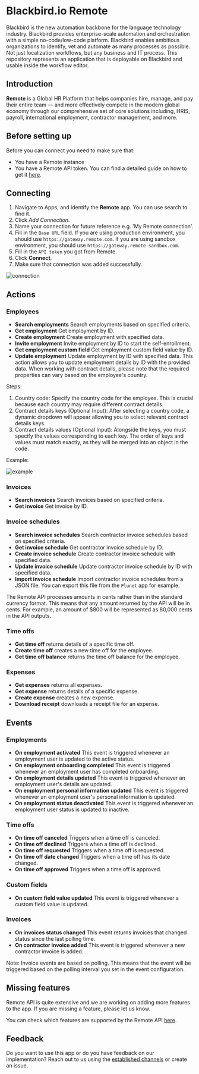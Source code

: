 # Blackbird.io Remote

Blackbird is the new automation backbone for the language technology industry. Blackbird provides enterprise-scale automation and orchestration with a simple no-code/low-code platform. Blackbird enables ambitious organizations to identify, vet and automate as many processes as possible. Not just localization workflows, but any business and IT process. This repository represents an application that is deployable on Blackbird and usable inside the workflow editor.

## Introduction

<!-- begin docs -->

**Remote** is a Global HR Platform that helps companies hire, manage, and pay their entire team — and more effectively compete in the modern global economy through our comprehensive set of core solutions including, HRIS, payroll, international employment, contractor management, and more.

## Before setting up

Before you can connect you need to make sure that:

- You have a Remote instance
- You have a Remote API token. You can find a detailed guide on how to get it [here](https://remote.com/resources/api/auth-and-authorization).

## Connecting

1. Navigate to Apps, and identify the **Remote** app. You can use search to find it.
2. Click _Add Connection_.
3. Name your connection for future reference e.g. 'My Remote connection'.
4. Fill in the `Base URL` field. If you are using production environment, you should use `https://gateway.remote.com`. If you are using sandbox environment, you should use `https://gateway.remote-sandbox.com`.
5. Fill in the `API token` you got from Remote.
6. Click **Connect**.
7. Make sure that connection was added successfully.

![connection](./image/README/connecting.png)

## Actions

### Employees

- **Search employments** Search employments based on specified criteria.
- **Get employment** Get employment by ID.
- **Create employment** Create employment with specified data.
- **Invite employment** Invite employment by ID to start the self-enrollment.
- **Get employment custom field** Get employment custom field value by ID.
- **Update employment** Update employment by ID with specified data. This action allows you to update employment details by ID with the provided data. When working with contract details, please note that the required properties can vary based on the employee's country.

Steps:

1. Country code: Specify the country code for the employee. This is crucial because each country may require different contract details.
2. Contract details keys (Optional Input): After selecting a country code, a dynamic dropdown will appear allowing you to select relevant contract details keys.
3. Contract details values (Optional Input): Alongside the keys, you must specify the values corresponding to each key. The order of keys and values must match exactly, as they will be merged into an object in the code.

Example:

![example](./image/README/UpdateEmploymentExample.png)

### Invoices

- **Search invoices** Search invoices based on specified criteria.
- **Get invoice** Get invoice by ID.

### Invoice schedules

- **Search invoice schedules** Search сontractor invoice schedules based on specified criteria.
- **Get invoice schedule** Get сontractor invoice schedule by ID.
- **Create invoice schedule** Create сontractor invoice schedule with specified data.
- **Update invoice schedule** Update сontractor invoice schedule by ID with specified data.
- **Import invoice schedule** Import сontractor invoice schedules from a JSON file. You can export this file from the `Plunet` app for example.

The Remote API processes amounts in cents rather than in the standard currency format. This means that any amount returned by the API will be in cents. For example, an amount of $800 will be represented as 80,000 cents in the API outputs.


### Time offs

- **Get time off** returns details of a specific time off.
- **Create time off** creates a new time off for the employee.
- **Get time off balance** returns the time off balance for the employee.

### Expenses

- **Get expenses** returns all expenses.
- **Get expense** returns details of a specific expense.
- **Create expense** creates a new expense.
- **Download receipt** downloads a receipt file for an expense.

## Events

### Employments

- **On employment activated** This event is triggered whenever an employment user is updated to the active status.
- **On employment onboarding completed** This event is triggered whenever an employment user has completed onboarding.
- **On employment details updated** This event is triggered whenever an employment user's details are updated.
- **On employment personal information updated** This event is triggered whenever an employment user's personal information is updated.
- **On employment status deactivated** This event is triggered whenever an employment user status is updated to inactive.

### Time offs

- **On time off canceled** Triggers when a time off is canceled.
- **On time off declined** Triggers when a time off is declined.
- **On time off requested** Triggers when a time off is requested.
- **On time off date changed** Triggers when a time off has its date changed.
- **On time off approved** Triggers when a time off is approved.

### Custom fields

- **On custom field value updated** This event is triggered whenever a custom field value is updated.

### Invoices

- **On invoices status changed** This event returns invoices that changed status since the last polling time. 
- **On contractor invoice added** This event is triggered whenever a new contractor invoice is added.

Note: Invoice events are based on polling. This means that the event will be triggered based on the polling interval you set in the event configuration.

## Missing features

Remote API is quite extensive and we are working on adding more features to the app. If you are missing a feature, please let us know.

You can check which features are supported by the Remote API [here](https://remote.com/resources/api/reference#section/Authentication).

## Feedback

Do you want to use this app or do you have feedback on our implementation? Reach out to us using the [established channels](https://www.blackbird.io/) or create an issue.

<!-- end docs -->
